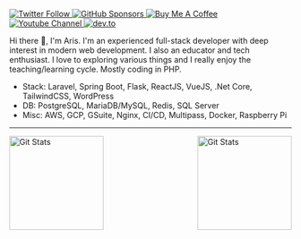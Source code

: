 <p>
  <a href="https://twitter.com/riipandi" target="_blank" rel="noopener noreferrer">
    <img alt="Twitter Follow" src="https://img.shields.io/twitter/follow/riipandi?style=for-the-badge&logo=twitter&logoColor=white">
  </a>
  <a href="https://github.com/sponsors/riipandi" target="_blank" rel="noopener noreferrer">
    <img alt="GitHub Sponsors" src="https://img.shields.io/static/v1?label=Sponsor&message=%E2%9D%A4&logo=GitHub&style=for-the-badge">
  </a>

  <a href="https://www.buymeacoffee.com/ars" title="Buy Me A Coffee" target="_blank" rel="noopener noreferrer">
    <img src="https://img.shields.io/badge/buy%20me%20a%20coffee-donate-yellow.svg?style=for-the-badge" alt="Buy Me A Coffee" />
  </a>

  <a href="https://www.youtube.com/channel/UClJJ1AGD5ycBduz4B-VcINA" target="_blank" rel="noopener noreferrer">
    <img alt="Youtube Channel" src="https://img.shields.io/badge/-YouTube-red?&style=for-the-badge&logo=youtube&logoColor=white">
  </a>

  <a href="https://dev.to/aris" target="_blank" rel="noopener noreferrer">
    <img alt="dev.to" src="https://img.shields.io/badge/DEV.TO-%230A0A0A.svg?&style=for-the-badge&logo=dev-dot-to&logoColor=white">
  </a>
</p>

Hi there 👋, I'm Aris. I'm an experienced full-stack developer with deep interest in modern web development.
I also an educator and tech enthusiast. I love to exploring various things and I really enjoy the teaching/learning cycle.
Mostly coding in PHP.

* Stack: Laravel, Spring Boot, Flask, ReactJS, VueJS, .Net Core, TailwindCSS, WordPress
* DB: PostgreSQL, MariaDB/MySQL, Redis, SQL Server
* Misc: AWS, GCP, GSuite, Nginx, CI/CD, Multipass, Docker, Raspberry Pi

---

<img alt="Git Stats" src="https://github-readme-stats.vercel.app/api/top-langs/?username=riipandi&layout=compact&theme=radical" align="left" height="168" />
<img alt="Git Stats" src="https://github-readme-stats.vercel.app/api?username=riipandi&show_icons=true&theme=radical&include_all_commits=true&count_private=true" align="right" height="168" />

<!--
### Hi there 👋

**riipandi/riipandi** is a ✨ _special_ ✨ repository because its `README.md` (this file) appears on your GitHub profile.

Here are some ideas to get you started:

- 🔭 I’m currently working on ...
- 🌱 I’m currently learning ...
- 👯 I’m looking to collaborate on ...
- 🤔 I’m looking for help with ...
- 💬 Ask me about ...
- 📫 How to reach me: ...
- 😄 Pronouns: ...
- ⚡ Fun fact: ...
-->
